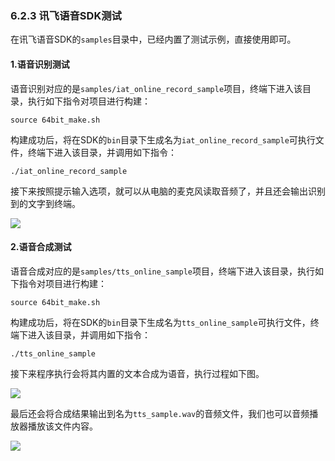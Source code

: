 ### 6.2.3 讯飞语音SDK测试

在讯飞语音SDK的`samples`目录中，已经内置了测试示例，直接使用即可。

#### 1.语音识别测试

语音识别对应的是`samples/iat_online_record_sample`项目，终端下进入该目录，执行如下指令对项目进行构建：

```
source 64bit_make.sh
```

构建成功后，将在SDK的`bin`目录下生成名为`iat_online_record_sample`可执行文件，终端下进入该目录，并调用如下指令：

```
./iat_online_record_sample
```

接下来按照提示输入选项，就可以从电脑的麦克风读取音频了，并且还会输出识别到的文字到终端。

![](/assets/6.3.3_01语音识别测试.PNG)

#### 2.语音合成测试

语音合成对应的是`samples/tts_online_sample`项目，终端下进入该目录，执行如下指令对项目进行构建：

```
source 64bit_make.sh
```

构建成功后，将在SDK的`bin`目录下生成名为`tts_online_sample`可执行文件，终端下进入该目录，并调用如下指令：

```
./tts_online_sample
```

接下来程序执行会将其内置的文本合成为语音，执行过程如下图。

![](/assets/6.3.3_02语音合成测试.PNG)

最后还会将合成结果输出到名为`tts_sample.wav`的音频文件，我们也可以音频播放器播放该文件内容。

![](/assets/6.3.3_03语音合成测试.PNG)

